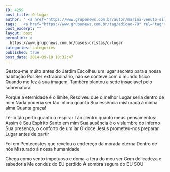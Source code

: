 ```yaml
---
ID: 4259
post_title: O lugar
author: ' <a href="https://www.gruponews.com.br/autor/marina-venuto-silva" rel="tag">Marina Venuto Silva</a>'
tags: ' <a href="https://www.gruponews.com.br/tag/edicao-79" rel="tag">edicao-79</a>, <a href="https://www.gruponews.com.br/tag/poema" rel="tag">poema</a>'
post_excerpt: ""
layout: post
permalink: >
  https://www.gruponews.com.br/bases-cristas/o-lugar
categories: categories
published: true
post_date: 2014-09-10 10:32:47
---
```

Gestou-me muito antes do Jardim
Escolheu um lugar secreto para a nossa habitação
Por Ser extraordinário, não se conteve com o mundo físico
Quando me fez à sua imagem,
Também plantou a sede insaciável pelo sobrenatural

Porque a eternidade é o limite,
Resolveu que o melhor Lugar seria dentro de mim
Nada poderia ser tão íntimo quanto Sua essência misturada à minha alma
Quanta graça!

Tê-lo tão perto quanto o respirar
Tão dentro quanto meus pensamentos:
Assim é Seu Espírito Santo em mim
Sua ausência é o vislumbre do inferno
Sua presença, o conforto de um lar
O doce Jesus prometeu-nos preparar Lugar antes de partir

Foi em Pentecostes que revelou o endereço da morada eterna
Dentro de nós
Misturado à nossa humanidade

Chega como vento impetuoso e doma a fera do meu ser
Com delicadeza e sabedoria
Me conduz do EU perdido
À sombra segura do EU SOU